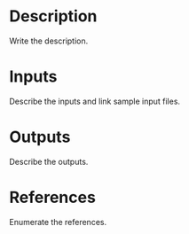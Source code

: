 # Description 

Write the description.

# Inputs

Describe the inputs and link sample input files.

# Outputs

Describe the outputs.

# References

Enumerate the references.
